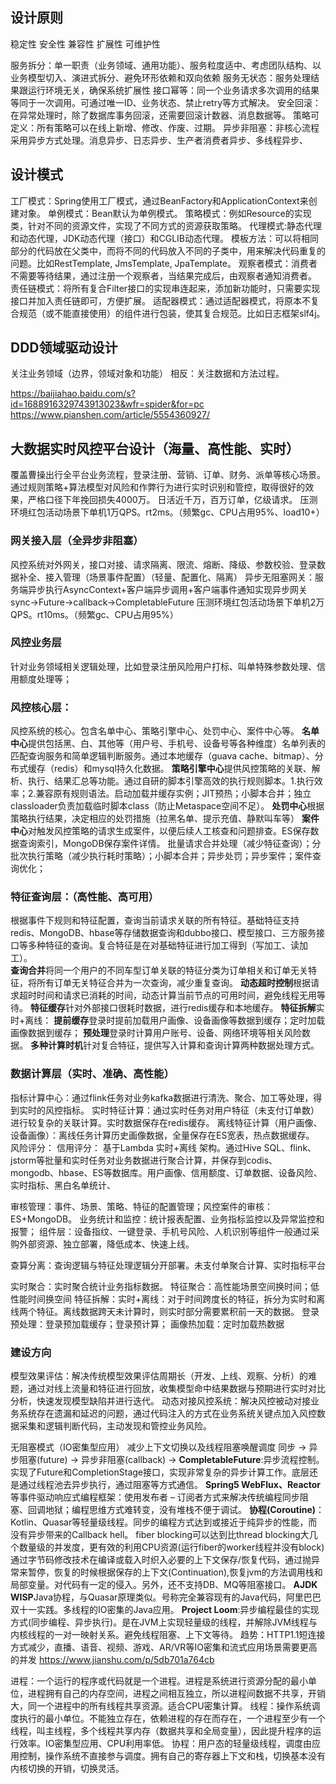 ## 设计原则
稳定性
安全性
兼容性
扩展性
可维护性

服务拆分：单一职责（业务领域、通用功能）、服务粒度适中、考虑团队结构、以业务模型切入、演进式拆分、避免环形依赖和双向依赖
服务无状态：服务处理结果跟运行环境无关，确保系统扩展性
接口幂等：同一个业务请求多次调用的结果等同于一次调用。可通过唯一ID、业务状态、禁止retry等方式解决。
安全回滚：在异常处理时，除了数据库事务回滚，还需要回滚计数器、消息数据等。
策略可定义：所有策略可以在线上新增、修改、作废、过期。
异步非阻塞：非核心流程采用异步方式处理。消息异步、日志异步、生产者消费者异步、多线程异步、

## 设计模式
工厂模式：Spring使用工厂模式，通过BeanFactory和ApplicationContext来创建对象。
单例模式：Bean默认为单例模式。
策略模式：例如Resource的实现类，针对不同的资源文件，实现了不同方式的资源获取策略。
代理模式:静态代理和动态代理，JDK动态代理（接口）和CGLIB动态代理。
模板方法：可以将相同部分的代码放在父类中，而将不同的代码放入不同的子类中，用来解决代码重复的问题。比如RestTemplate, JmsTemplate, JpaTemplate。
观察者模式：消费者不需要等待结果，通过注册一个观察者，当结果完成后，由观察者通知消费者。
责任链模式：将所有复合Filter接口的实现串连起来，添加新功能时，只需要实现接口并加入责任链即可，方便扩展。
适配器模式：通过适配器模式，将原本不复合规范（或不能直接使用）的组件进行包装，使其复合规范。比如日志框架slf4j。


## DDD领域驱动设计
关注业务领域（边界，领域对象和功能）
相反：关注数据和方法过程。

https://baijiahao.baidu.com/s?id=1688916329743913023&wfr=spider&for=pc
https://www.pianshen.com/article/5554360927/
## 大数据实时风控平台设计（海量、高性能、实时）
覆盖曹操出行全平台业务流程，登录注册、营销、订单、财务、派单等核心场景。通过规则策略+算法模型对风险和作弊行为进行实时识别和管控，取得很好的效果，严格口径下年挽回损失4000万。
日活近千万，百万订单，亿级请求。
压测环境红包活动场景下单机1万QPS。rt2ms。（频繁gc、CPU占用95%、load10+）
### 网关接入层（全异步非阻塞）
风控系统对外网关，接口对接、请求隔离、限流、熔断、降级、参数校验、登录数据补全、接入管理（场景事件配置）（轻量、配置化、隔离）
异步无阻塞网关：服务端异步执行AsyncContext+客户端异步调用+客户端事件通知实现异步网关
sync->Future->callback->CompletableFuture
压测环境红包活动场景下单机2万QPS。rt10ms。（频繁gc、CPU占用95%）
### 风控业务层
针对业务领域相关逻辑处理，比如登录注册风险用户打标、叫单特殊参数处理、信用额度处理等；
### 风控核心层：
风控系统的核心。包含名单中心、策略引擎中心、处罚中心、案件中心等。
**名单中心**提供包括黑、白、其他等（用户号、手机号、设备号等各种维度）名单列表的匹配查询服务和简单逻辑判断服务。通过本地缓存（guava cache、bitmap）、分布式缓存（redis）和mysql持久化数据。
**策略引擎中心**提供风控策略的关联、解析、执行、结果汇总等功能。通过自研的脚本引擎高效的执行规则脚本。1.执行效率；2.兼容原有规则语法。启动加载并缓存实例；JIT预热；小脚本合并；独立classloader负责加载临时脚本class（防止Metaspace空间不足）。
**处罚中心**根据策略执行结果，决定相应的处罚措施（拉黑名单、提示充值、静默叫车等）
**案件中心**对触发风控策略的请求生成案件，以便后续人工核查和问题排查。ES保存数据查询索引，MongoDB保存案件详情。
批量请求合并处理（减少特征查询）；分批次执行策略（减少执行耗时策略）；小脚本合并；异步处罚；异步案件；案件查询优化；

### 特征查询层：（高性能、高可用）
根据事件下规则和特征配置，查询当前请求关联的所有特征。基础特征支持redis、MongoDB、hbase等存储数据查询和dubbo接口、模型接口、三方服务接口等多种特征的查询。复合特征是在对基础特征进行加工得到（写加工、读加工）。  
**查询合并**将同一个用户的不同车型订单关联的特征分类为订单相关和订单无关特征，将所有订单无关特征合并为一次查询，减少重复查询。
**动态超时控制**根据请求超时时间和请求已消耗的时间，动态计算当前节点的可用时间，避免线程无用等待。
**特征缓存**针对外部接口很耗时数据，进行redis缓存和本地缓存。
**特征拆解**实时+离线：
**提前缓存**登录时提前加载用户画像、设备画像等数据到缓存；定时加载画像数据到缓存；
**预处理**登录时计算用户账号、设备、网络环境等相关风险数据。
**多种计算时机**针对复合特征，提供写入计算和查询计算两种数据处理方式。

### 数据计算层（实时、准确、高性能）
指标计算中心：通过flink任务对业务kafka数据进行清洗、聚合、加工等处理，得到实时的风控指标。
实时特征计算：通过实时任务对用户特征（未支付订单数）进行较复杂的关联计算。实时数据保存在redis缓存。
离线特征计算（用户画像、设备画像）：离线任务计算历史画像数据，全量保存在ES宽表，热点数据缓存。
风险评分：
信用评分：
基于Lambda 实时+离线 架构。通过Hive SQL、flink、jstorm等批量和实时任务对业务数据进行聚合计算，并保存到codis、mongodb、hbase、ES等数据库。用户画像、信用额度、订单数据、设备风险、实时指标、黑白名单统计、

审核管理：事件、场景、策略、特征的配置管理；风控案件的审核：ES+MongoDB。
业务统计和监控：统计报表配置、业务指标监控以及异常监控和报警；
组件层：设备指纹、一键登录、手机号风险、人机识别等组件一般通过采购外部资源、独立部署，降低成本、快速上线。



查算分离：查询逻辑与特征处理逻辑分开部署。未支付单聚合计算、实时指标平台

实时聚合：实时聚合统计业务指标数据。
特征聚合：高性能场景空间换时间；低性能时间换空间
特征拆解：实时+离线：对于时间跨度长的特征，拆分为实时和离线两个特征。离线数据跨天未计算时，则实时部分需要累积前一天的数据。
登录预处理：登录预加载缓存；登录预计算；
画像热加载：定时加载热数据


### 建设方向

模型效果评估：解决传统模型效果评估周期长（开发、上线、观察、分析）的难题，通过对线上流量和特征进行回放，收集模型命中结果数据与预期进行实时对比分析，快速发现模型缺陷并进行迭代。
动态对接风控系统：解决风控被动对接业务系统存在遗漏和延迟的问题，通过代码注入的方式在业务系统关键点加入风控数据采集和逻辑判断代码，主动发现和管控业务风险。

无阻塞模式（IO密集型应用）  减少上下文切换以及线程阻塞唤醒调度
同步 -> 异步阻塞(future) -> 异步非阻塞(callback) -> 
**CompletableFuture**:异步流程控制。实现了Future和CompletionStage接口，实现非常复杂的异步计算工作。底层还是通过线程池去异步执行，通过阻塞等方式通信。
**Spring5 WebFlux、Reactor**等事件驱动响应式编程框架：使用发布者 – 订阅者方式来解决传统编程同步阻塞、回调地狱；编程思维方式难转变，没有堆栈不便于调试。
**协程(Coroutine)**：Kotlin、Quasar等轻量级线程。同步的编程方式达到或接近于纯异步的性能，而没有异步带来的Callback hell。 fiber blocking可以达到比thread blocking大几个数量级的并发度，更有效的利用CPU资源(运行fiber的worker线程并没有block)
通过字节码修改技术在编译或载入时织入必要的上下文保存/恢复代码，通过抛异常来暂停，恢复的时候根据保存的上下文(Continuation),恢复jvm的方法调用栈和局部变量。对代码有一定的侵入。另外，还不支持DB、MQ等阻塞接口。
**AJDK WISP**Java协程，与Quasar原理类似。号称完全兼容现有的Java代码，阿里巴巴双十一实践。多线程的IO密集的Java应用。
**Project Loom**:异步编程最佳的实现方式(同步编程、异步执行)。是在JVM上实现轻量级的线程，并解除JVM线程与内核线程的一对一映射关系。避免线程阻塞、上下文等待。
趋势：HTTP1.1短连接方式减少，直播、语音、视频、游戏、AR/VR等IO密集和流式应用场景需要更高的并发
https://www.jianshu.com/p/5db701a764cb

进程：一个运行的程序或代码就是一个进程。进程是系统进行资源分配的最小单位，进程拥有自己的内存空间，进程之间相互独立，所以进程间数据不共享，开销大，同一个进程中的所有线程共享资源。适合CPU密集计算。
线程：操作系统调度执行的最小单位。不能独立存在，依赖进程的存在而存在，一个进程至少有一个线程，叫主线程，多个线程共享内存（数据共享和全局变量），因此提升程序的运行效率。IO密集型应用、CPU利用率低。
协程：用户态的轻量级线程，调度由应用控制，操作系统不直接参与调度。拥有自己的寄存器上下文和栈，切换基本没有内核切换的开销，切换灵活。